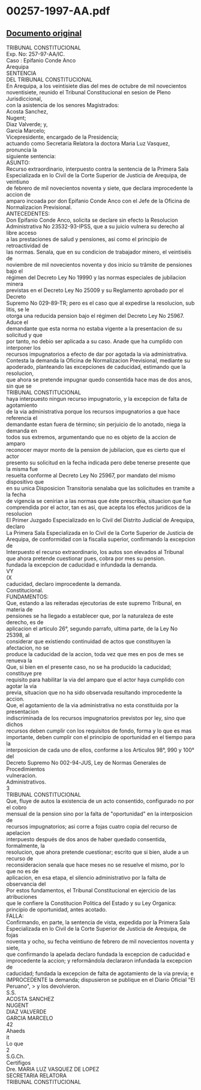 
00257-1997-AA.pdf
=================
  
[Documento original](https://tc.gob.pe/jurisprudencia/1997/00257-1997-AA.pdf)  
---  
TRIBUNAL CONSTITUCIONAL  
Exp. No: 257-97-AA/IC.  
Caso : Epifanio Conde Anco  
Arequipa  
SENTENCIA  
DEL TRIBUNAL CONSTITUCIONAL  
En Arequipa, a los veintisiete dias del mes de octubre de mil novecientos  
noventisiete, reunido el Tribunal Constitucional en sesion de Pleno Jurisdiccional,  
con la asistencia de los senores Magistrados:  
Acosta Sanchez,  
Nugent;  
Diaz Valverde; y,  
Garcia Marcelo;  
Vicepresidente, encargado de la Presidencia;  
actuando como Secretaria Relatora la doctora Maria Luz Vasquez, pronuncia la  
siguiente sentencia:  
ASUNTO:  
Recurso extraordinario, interpuesto contra la sentencia de la Primera Sala  
Especializada en lo Civil de la Corte Superior de Justicia de Arequipa, de veintiuno  
de febrero de mil novecientos noventa y siete, que declara improcedente la accion de  
amparo incoada por don Epifanio Conde Anco con el Jefe de la Oficina de  
Normalizacion Previsional.  
ANTECEDENTES:  
Don Epifanio Conde Anco, solicita se declare sin efecto la Resolucion  
Administrativa No 23532-93-IPSS, que a su juicio vulnera su derecho al libre acceso  
a las prestaciones de salud y pensiones, asi como el principio de retroactividad de  
las normas. Senala, que en su condicion de trabajador minero, el veintiséis de  
noviembre de mil novecientos noventa y dos inicio su trâmite de pensiones bajo el  
régimen del Decreto Ley No 19990 y las normas especiales de jubilacion minera  
previstas en el Decreto Ley No 25009 y su Reglamento aprobado por el Decreto  
Supremo No 029-89-TR; pero es el caso que al expedirse la resolucion, sub litis, se le  
otorga una reducida pension bajo el régimen del Decreto Ley No 25967. Aduce el  
demandante que esta norma no estaba vigente a la presentacion de su solicitud y que  
por tanto, no debio ser aplicada a su caso. Anade que ha cumplido con interponer los  
recursos impugnatorios a efecto de dar por agotada la via administrativa.  
Contesta la demanda la Oficina de Normalizacion Previsional, mediante su  
apoderado, planteando las excepciones de caducidad, estimando que la resolucion,  
que ahora se pretende impugnar quedo consentida hace mas de dos anos, sin que se  
TRIBUNAL CONSTITUCIONAL  
haya interpuesto ningun recurso impugnatorio, y la excepcion de falta de agotamiento  
de la via administrativa porque los recursos impugnatorios a que hace referencia el  
demandante estan fuera de término; sin perjuicio de lo anotado, niega la demanda en  
todos sus extremos, argumentando que no es objeto de la accion de amparo  
reconocer mayor monto de la pension de jubilacion, que es cierto que el actor  
presento su solicitud en la fecha indicada pero debe tenerse presente que la misma fue  
resuelta conforme al Decreto Ley No 25967, por mandato del mismo dispositivo que  
en su unica Disposicion Transitoria senalaba que las solicitudes en tramite a la fecha  
de vigencia se cenirian a las normas que éste prescribia, situacion que fue  
comprendida por el actor, tan es asi, que acepta los efectos juridicos de la resolucion  
El Primer Juzgado Especializado en lo Civil del Distrito Judicial de Arequipa, declaro  
La Primera Sala Especializada en lo Civil de la Corte Superior de Justicia de  
Arequipa, de conformidad con la fiscalia superior, confirmando la excepcion de  
Interpuesto el recurso extraordinario, los autos son elevados al Tribunal  
que ahora pretende cuestionar pues, cobra por mes su pension.  
fundada la excepcion de caducidad e infundada la demanda.  
VY  
(X  
caducidad, declaro improcedente la demanda.  
Constitucional.  
FUNDAMENTOS:  
Que, estando a las reiteradas ejecutorias de este supremo Tribunal, en materia de  
pensiones se ha llegado a establecer que, por la naturaleza de este derecho, es de  
aplicacion el articulo 26°, segundo parrafo, ultima parte, de la Ley No 25398, al  
considerar que existiendo continuidad de actos que constituyen la afectacion, no se  
produce la caducidad de la accion, toda vez que mes en pos de mes se renueva la  
Que, si bien en el presente caso, no se ha producido la caducidad; constituye pre  
requisito para habilitar la via del amparo que el actor haya cumplido con agotar la via  
previa, situacion que no ha sido observada resultando improcedente la accion.  
Que, el agotamiento de la via administrativa no esta constituida por la presentacion  
indiscriminada de los recursos impugnatorios previstos por ley, sino que dichos  
recursos deben cumplir con los requisitos de fondo, forma y lo que es mas  
importante, deben cumplir con el principio de oportunidad en el tiempo para la  
interposicion de cada uno de ellos, conforme a los Articulos 98°, 990 y 100° del  
Decreto Supremo No 002-94-JUS, Ley de Normas Generales de Procedimientos  
vulneracion.  
Administrativos.  
3  
TRIBUNAL CONSTITUCIONAL  
Que, fluye de autos la existencia de un acto consentido, configurado no por el cobro  
mensual de la pension sino por la falta de "oportunidad" en la interposicion de  
recursos impugnatorios; asi corre a fojas cuatro copia del recurso de apelacion  
interpuesto después de dos anos de haber quedado consentida, formalmente, la  
resolucion, que ahora pretende cuestionar; escrito que si bien, alude a un recurso de  
reconsideracion senala que hace meses no se resuelve el mismo, por lo que no es de  
aplicacion, en esa etapa, el silencio administrativo por la falta de observancia del  
Por estos fundamentos, el Tribunal Constitucional en ejercicio de las atribuciones  
que le confiere la Constitucion Politica del Estado y su Ley Organica:  
principio de oportunidad, antes acotado.  
FALLA:  
Confirmando, en parte, la sentencia de vista, expedida por la Primera Sala  
Especializada en lo Civil de la Corte Superior de Justicia de Arequipa, de fojas  
noventa y ocho, su fecha veintiuno de febrero de mil novecientos noventa y siete,  
que confirmando la apelada declaro fundada la excepcion de caducidad e  
improcedente la accion; y reformândola declararon infundada la excepcion de  
caducidad; fundada la excepcion de falta de agotamiento de la via previa; e  
IMPROCEDENTE la demanda; dispusieron se publique en el Diario Oficial "El  
Peruano", > y los devolvieron.  
S.S.  
ACOSTA SANCHEZ  
NUGENT  
DIAZ VALVERDE  
GARCIA MARCELO  
42  
Ahaeds  
it  
Lo que  
2  
S.G.Ch.  
Certifigos  
Dre. MARIA LUZ VASQUEZ DE LOPEZ  
SECRETARIA RELATORA  
TRIBUNAL CONSTITUCIONAL